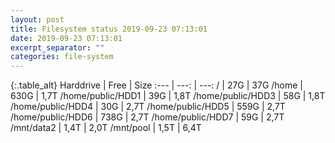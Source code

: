 ```yaml
---
layout: post
title: Filesystem status 2019-09-23 07:13:01
date: 2019-09-23 07:13:01
excerpt_separator: ""
categories: file-system
---
```

{:.table_alt}
Harddrive | Free | Size
:--- | ---: | ---:
/ | 27G | 37G
/home | 630G | 1,7T
/home/public/HDD1 | 39G | 1,8T
/home/public/HDD3 | 58G | 1,8T
/home/public/HDD4 | 30G | 2,7T
/home/public/HDD5 | 559G | 2,7T
/home/public/HDD6 | 738G | 2,7T
/home/public/HDD7 | 59G | 2,7T
/mnt/data2 | 1,4T | 2,0T
/mnt/pool | 1,5T | 6,4T
